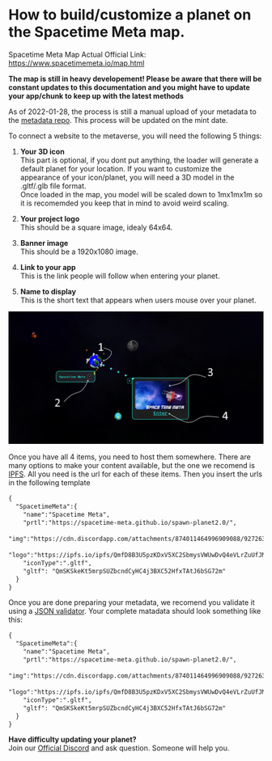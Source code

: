 # How to build/customize a planet on the Spacetime Meta map.

Spacetime Meta Map Actual Official Link: https://www.spacetimemeta.io/map.html

**The map is still in heavy developement! Please be aware that there will be constant updates to this documentation and you might have to update your app/chunk to keep up with the latest methods**

As of 2022-01-28, the process is still a manual upload of your metadata to the [metadata repo](https://github.com/Spacetime-Meta/spacetime-metadata/blob/main/test_data). This process will be updated on the mint date.

To connect a website to the metaverse, you will need the following 5 things:

1. **Your 3D icon**  
This part is optional, if you dont put anything, the loader will generate a default planet for your location.
If you want to customize the appearance of your icon/planet, you will need a 3D model in the .gltf/.glb file format.  
Once loaded in the map, you model will be scaled down to 1mx1mx1m so it is recomemded you keep that in mind to avoid weird scaling.  

2. **Your project logo**  
This should be a square image, idealy 64x64.

3. **Banner image**  
This should be a 1920x1080 image.

4. **Link to your app**  
This is the link people will follow when entering your planet.

5. **Name to display**  
This is the short text that appears when users mouse over your planet.

![interface map](https://raw.githubusercontent.com/Spacetime-Meta/documentation/main/src/map_interface_components.png)

Once you have all 4 items, you need to host them somewhere. There are many options to make your content available, but the one we recomend is [IPFS](https://ipfs.io/). All you need is the url for each of these items. Then you insert the urls in the following template 

```
{
  "SpacetimeMeta":{
    "name":"Spacetime Meta",
    "prtl":"https://spacetime-meta.github.io/spawn-planet2.0/",
    "img":"https://cdn.discordapp.com/attachments/874011464996909088/927263231133745152/This_could_be_your_home.png",
    "logo":"https://ipfs.io/ipfs/QmfD8B3U5pzKDxV5XC2SbmysVWUwDvQ4eVLrZuUfJMBGEt",
    "iconType":".gltf",
    "gltf": "QmSKSkeKt5mrpSUZbcndCyHC4j3BXC52HfxTAtJ6bSG72m"
  }
}
```
Once you are done preparing your metadata, we recomend you validate it using a [JSON validator](https://jsonlint.com/). Your complete matadata should look something like this:
```
{
  "SpacetimeMeta":{
    "name":"Spacetime Meta",
    "prtl":"https://spacetime-meta.github.io/spawn-planet2.0/",
    "img":"https://cdn.discordapp.com/attachments/874011464996909088/927263231133745152/This_could_be_your_home.png",
    "logo":"https://ipfs.io/ipfs/QmfD8B3U5pzKDxV5XC2SbmysVWUwDvQ4eVLrZuUfJMBGEt",
    "iconType":".gltf",
    "gltf": "QmSKSkeKt5mrpSUZbcndCyHC4j3BXC52HfxTAtJ6bSG72m"
  }
}
```

**Have difficulty updating your planet?**  
Join our [Official Discord](https://discord.gg/wtRMBXw2bd) and ask question. Someone will help you.

